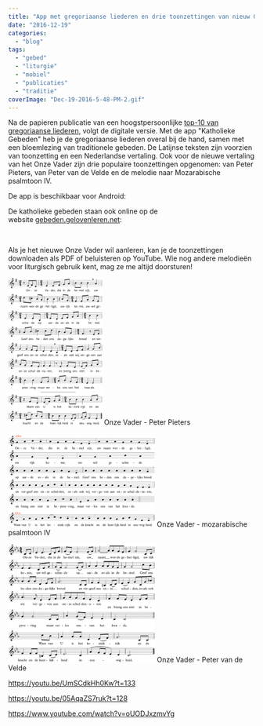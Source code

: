 ```yaml
---
title: "App met gregoriaanse liederen en drie toonzettingen van nieuw Onze Vader"
date: "2016-12-19"
categories: 
  - "blog"
tags: 
  - "gebed"
  - "liturgie"
  - "mobiel"
  - "publicaties"
  - "traditie"
coverImage: "Dec-19-2016-5-48-PM-2.gif"
---
```


Na de papieren publicatie van een hoogstpersoonlijke [top-10 van gregoriaanse liederen](/blog/top-10-van-gregoriaanse-liederen/), volgt de digitale versie. Met de app "Katholieke Gebeden" heb je de gregoriaanse liederen overal bij de hand, samen met een bloemlezing van traditionele gebeden. De Latijnse teksten zijn voorzien van toonzetting en een Nederlandse vertaling. Ook voor de nieuwe vertaling van het Onze Vader zijn drie populaire toonzettingen opgenomen: van Peter Pieters, van Peter van de Velde en de melodie naar Mozarabische psalmtoon IV.

De app is beschikbaar voor Android:



De katholieke gebeden staan ook online op de website [gebeden.gelovenleren.net](http://gebeden.gelovenleren.net/):



 

Als je het nieuwe Onze Vader wil aanleren, kan je de toonzettingen downloaden als PDF of beluisteren op YouTube. Wie nog andere melodieën voor liturgisch gebruik kent, mag ze me altijd doorsturen!

[![](images/onze-vaderpp-full-score-192x300.png)](https://www.kerknet.be/sites/default/files/PartituurOnzevader.pdf) Onze Vader - Peter Pieters

[![](images/0nze-vader-mozarabische-psalmtoon-iv-300x191.png)](https://rkliturgie.nl/sites/default/files/bijlagen/OnzeVader%20%28naar%20Mozarabische%20psalmtoon%20IV%29_0.pdf) Onze Vader - mozarabische psalmtoon IV

[![](images/onze-vaderpvdv-full-score-300x242.png)](https://storage.googleapis.com/geloven-leren/printerboekjes/Onze-VaderPVDV-Full-Score.pdf) Onze Vader - Peter van de Velde

https://youtu.be/UmSCdkHh0Kw?t=133

https://youtu.be/05AqaZS7ruk?t=128

https://www.youtube.com/watch?v=oUODJxzmvYg
